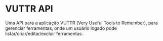 # VUTTR API

Uma API para a aplicação VUTTR (Very Useful Tools to Remember), para gerenciar ferramentas,
onde um usuário logado pode listar/criar/editar/excluir ferramentas.
